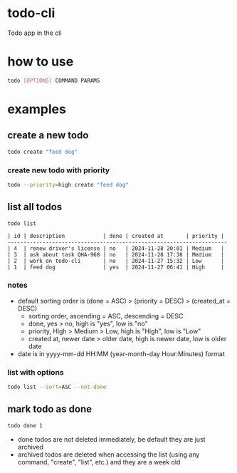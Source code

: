 # todo-cli
Todo app in the cli

# how to use
```bash
todo [OPTIONS] COMMAND PARAMS
```

# examples
## create a new todo 
```bash
todo create "feed dog"
```

### create new todo with priority
```bash
todo --priority=high create "feed dog"
``` 

## list all todos
```bash
todo list
```

```
| id | description            | done | created at       | priority |
---------------------------------------------------------------------
| 4  | renew driver's license | no   | 2024-11-28 20:01 | Medium   |
| 3  | ask about task QHA-968 | no   | 2024-11-28 17:38 | Medium   |
| 2  | work on todo-cli       | no   | 2024-11-27 15:32 | Low      |
| 1  | feed dog               | yes  | 2024-11-27 06:41 | High     |
```

### notes
- default sorting order is (done = ASC) > (priority = DESC) > (created_at = DESC)
    - sorting order, ascending = ASC, descending = DESC
    - done, yes > no, high is "yes", low is "no"
    - priority, High > Medium > Low, high is "High", low is "Low"
    - created at, newer date > older date, high is newer date, low is older date
- date is in yyyy-mm-dd HH:MM (year-month-day Hour:Minutes) format

### list with options
```bash
todo list --sort=ASC --not-done 
```

## mark todo as done
```bash
todo done 1
```
- done todos are not deleted immediately, be default they are just archived
- archived todos are deleted when accessing the list (using any command, "create", "list", etc.) and they are a week old